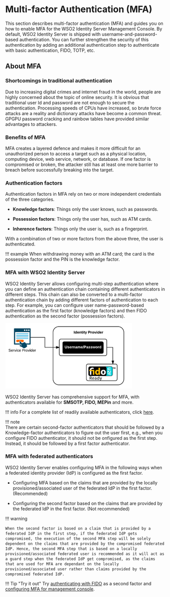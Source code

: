 # Multi-factor Authentication (MFA)

This section describes multi-factor authentication (MFA) and guides you on how to enable MFA for the WSO2 Identity Server Management Console. By default, WSO2 Identity Server is shipped with username-and-password-based authentication. You can further strengthen the security of this authentication by adding an additional authentication step to authenticate with basic authentication, FIDO, TOTP, etc.

## About MFA

### Shortcomings in traditional authentication
Due to increasing digital crimes and internet fraud in the world, people are highly concerned about the topic of online security. It is obvious that traditional user Id and password are not enough to
secure the authentication. Processing speeds of CPUs have increased, so brute force attacks are a reality and dictionary attacks have become a common threat. GPGPU password cracking and rainbow tables have provided similar advantages to attackers.

### Benefits of MFA
MFA creates a layered defence and makes it more difficult for an unauthorized person to access a target such as a physical location, computing device, web service, network, or database. If one factor is compromised or broken, the attacker still has at least one more barrier to breach before successfully breaking into the target.


### Authentication factors
Authentication factors in MFA rely on two or more independent credentials of the three categories.    

-   **Knowledge factors**: Things only the user knows, such as passwords.  

-   **Possession factors**: Things only the user has, such as ATM cards.  

-   **Inherence factors**: Things only the user is, such as a fingerprint.  

With a combination of two or more factors from the above three, the user is authenticated. 

!!! example
    When withdrawing money with an ATM card; the card is the possession factor and the PIN is the knowledge factor.   

### MFA with WSO2 Identity Server

WSO2 Identity Server allows configuring multi-step authentication where you can define an authentication chain containing different authenticators in different steps. This chain can also be converted to a multi-factor authentication chain by adding different factors of authentication to each step. For example, you can configure user name-password-based authentication as the first factor (knowledge factors) and then FIDO authentication as the second factor (possession factors).

![mfa-with-is](../assets/img/using-wso2-identity-server/mfa-with-is.png)

WSO2 Identity Server has comprehensive support for MFA, with authenticators available for **SMSOTP, FIDO, MEPin** and more.

!!! info 
    For a complete list of readily available authenticators, click [here](https://store.wso2.com/store/assets/isconnector/list).

!!! note    
    There are certain second-factor authenticators that should be followed by a Knowledge-factor authenticators to figure out the user first, e.g., when you configure FIDO authenticator, it should not be  onfigured as the first step. Instead, it should be followed by a first factor authenticator. 


### MFA with federated authenticators

WSO2 Identity Server enables configuring MFA in the following ways when a federated identity provider (IdP) is configured as the first factor. 

-   Configuring MFA based on the claims that are provided by the locally provisioned/associated user of the federated IdP in the first factor. (Recommended)   

-   Configuring the second factor based on the claims that are provided by the federated IdP in the first factor. (Not recommended)    

!!! warning

    When the second factor is based on a claim that is provided by a federated IdP in the first step, if the federated IdP gets compromised, the execution of the second MFA step will be solely dependent on the claims that are provided by the compromised federated IdP. Hence, the second MFA step that is based on a locally provisioned/associated federated user is recommended as it will act as a guard step when the federated IdP get compromised, as the claims that are used for MFA are dependant on the locally provisioned/associated user rather than claims provided by the compromised federated IdP.


!!! Tip "Try it out" 
    Try [authenticating with FIDO](../../learn/multi-factor-authentication-using-fido)
    as a second factor and [configuring MFA for management console](../../learn/multi-factor-authentication-for-wso2-is-management-console).
       
